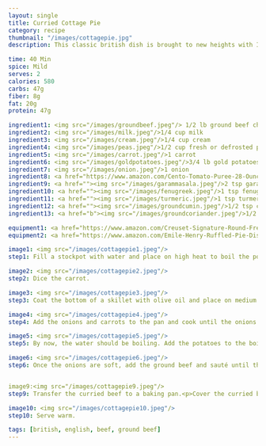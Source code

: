 ```yaml
---
layout: single
title: Curried Cottage Pie
category: recipe
thumbnail: "/images/cottagepie.jpg"
description: This classic british dish is brought to new heights with Indian spices. Onions, carrots, peas, tomatoes and beef are coated in aromatic Indian spices and topped with a potato crust.

time: 40 Min
spice: Mild
serves: 2
calories: 580
carbs: 47g
fiber: 8g
fat: 20g
protein: 47g

ingredient1: <img src="/images/groundbeef.jpeg"/> 1/2 lb ground beef chuck
ingredient2: <img src="/images/milk.jpeg"/>1/4 cup milk
ingredient3: <img src="/images/cream.jpeg"/>1/4 cup cream
ingredient4: <img src="/images/peas.jpeg"/>1/2 cup fresh or defrosted peas
ingredient5: <img src="/images/carrot.jpeg"/>1 carrot
ingredient6: <img src="/images/goldpotatoes.jpeg"/>3/4 lb gold potatoes
ingredient7: <img src="/images/onion.jpeg"/>1 onion
ingredient8: <a href="https://www.amazon.com/Cento-Tomato-Puree-28-Ounce-Cans/dp/B001SAWI38/ref=as_li_ss_tl?s=grocery&ie=UTF8&qid=1482333195&sr=1-3&keywords=cento+tomato&linkCode=ll1&tag=cilalime09-20&linkId=ccb14c2a0715f68ddd77ec1f32cb0670"><img src="/images/tomatopuree.jpeg"/>1 cup tomato puree</a>
ingredient9: <a href=""><img src="/images/garammasala.jpeg"/>2 tsp garam masala</a>
ingredient10: <a href=""><img src="/images/fenugreek.jpeg"/>1 tsp fenugreek</a>
ingredient11: <a href=""><img src="/images/turmeric.jpeg"/>1 tsp turmeric</a>
ingredient12: <a href=""><img src="/images/groundcumin.jpeg"/>1/2 tsp cumin</a>
ingredient13: <a href="b"><img src="/images/groundcoriander.jpeg"/>1/2 tsp coriander</a>

equipment1: <a href="https://www.amazon.com/Creuset-Signature-Round-French-Truffle/dp/B0076NOFSC/ref=as_li_ss_tl?s=kitchen&rps=1&ie=UTF8&qid=1481598867&sr=1-38&keywords=le+creuset&refinements=p_85:2470955011&th=1&linkCode=ll1&tag=cilalime09-20&linkId=9987204213f6c7ac4d1e12889972e623"><img src="/images/stockpot.jpeg"/>stockpot </a>
equipment2: <a href="https://www.amazon.com/Emile-Henry-Ruffled-Pie-Dish/dp/B00T4ANGGM/ref=as_li_ss_tl?rps=1&ie=UTF8&qid=1482369145&sr=8-16&keywords=emile+henry+baking+dish&refinements=p_85:2470955011&th=1&linkCode=ll1&tag=cilalime09-20&linkId=c5ed42d9b8321456f660c50b43419fe4"><img src="/images/piedish.jpeg"/>baking dish </a>

image1: <img src="/images/cottagepie1.jpeg"/>
step1: Fill a stockpot with water and place on high heat to boil the potatoes. <p>Dice the onion.</p>

image2: <img src="/images/cottagepie2.jpeg"/>
step2: Dice the carrot.

image3: <img src="/images/cottagepie3.jpeg"/>
step3: Coat the bottom of a skillet with olive oil and place on medium heat. Once the oil is hot add the garam masala, fenugreek, turmeric, cumin, and coriander. Toast the spices for 2 minutes.

image4: <img src="/images/cottagepie4.jpeg"/>
step4: Add the onions and carrots to the pan and cook until the onions have changed from opaque to translucent and have softened.

image5: <img src="/images/cottagepie5.jpeg"/>
step5: By now, the water should be boiling. Add the potatoes to the boiling water and cook for 20 minutes.

image6: <img src="/images/cottagepie6.jpeg"/>
step6: Once the onions are soft, add the ground beef and sauté until the beef has browned.


image9:<img src="/images/cottagepie9.jpeg"/>
step9: Transfer the curried beef to a baking pan.<p>Cover the curried beef with the creamy potatoes. </p><p>Transfer the pan to the upper rack of the oven and broil until a golden crust forms, approx. 4 minutes.</p>

image10: <img src="/images/cottagepie10.jpeg"/>
step10: Serve warm.

tags: [british, english, beef, ground beef]
---
```

